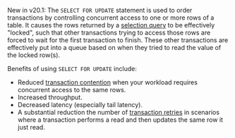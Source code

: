 <span class="version-tag">New in v20.1</span>: The `SELECT FOR UPDATE` statement is used to order transactions by controlling concurrent access to one or more rows of a table. It causes the rows returned by a [selection query][selection] to be effectively "locked", such that other transactions trying to access those rows are forced to wait for the first transaction to finish. These other transactions are effectively put into a queue based on when they tried to read the value of the locked row(s).

Benefits of using `SELECT FOR UPDATE` include:

- Reduced [transaction contention][transaction_contention] when your workload requires concurrent access to the same rows.
- Increased throughput.
- Decreased latency (especially tail latency).
- A substantial reduction the number of [transaction retries][retries] in scenarios where a transaction performs a read and then updates the same row it just read.

<!-- Reference Links -->

[transaction_contention]: performance-best-practices-overview.html#understanding-and-avoiding-transaction-contention
[retries]: transactions.html#transaction-retries
[select]: select-clause.html
[selection]: selection-queries.html
